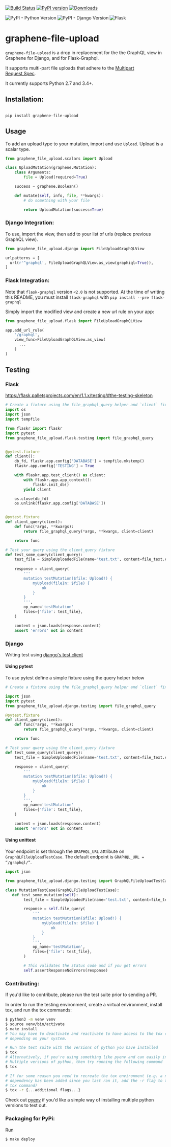 [![Build Status](https://travis-ci.com/lmcgartland/graphene-file-upload.svg?branch=master)](https://travis-ci.com/lmcgartland/graphene-file-upload) [![PyPI version](https://badge.fury.io/py/graphene-file-upload.svg)](https://badge.fury.io/py/graphene-file-upload) [![Downloads](https://pepy.tech/badge/graphene-file-upload)](https://pepy.tech/project/graphene-file-upload)
 
![PyPI - Python Version](https://img.shields.io/pypi/pyversions/graphene-file-upload) ![PyPI - Django Version](https://img.shields.io/pypi/djversions/graphene-file-upload) ![Flask](https://img.shields.io/badge/flask%20-%23000.svg?&style=flat&logo=flask&logoColor=white)

# graphene-file-upload

`graphene-file-upload` is a drop in replacement for the the GraphQL view in Graphene for Django, and for Flask-Graphql. 

It supports multi-part file uploads that adhere to the [Multipart Request Spec](https://github.com/jaydenseric/graphql-multipart-request-spec).

It currently supports Python 2.7 and 3.4+.

## Installation:

```shell script

pip install graphene-file-upload

```

## Usage

To add an upload type to your mutation, import and use `Upload`.
Upload is a scalar type.

```python
from graphene_file_upload.scalars import Upload

class UploadMutation(graphene.Mutation):
    class Arguments:
        file = Upload(required=True)

    success = graphene.Boolean()

    def mutate(self, info, file, **kwargs):
        # do something with your file

        return UploadMutation(success=True)
```

### Django Integration:

To use, import the view, then add to your list of urls (replace previous
GraphQL view).

```python
from graphene_file_upload.django import FileUploadGraphQLView

urlpatterns = [
  url(r'^graphql', FileUploadGraphQLView.as_view(graphiql=True)),
]
```

### Flask Integration:

Note that `flask-graphql` version `<2.0` is not supported. At the time of
writing this README, you must install `flask-graphql` with
`pip install --pre flask-graphql`

Simply import the modified view and create a new url rule on your app:

```python
from graphene_file_upload.flask import FileUploadGraphQLView

app.add_url_rule(
    '/graphql',
    view_func=FileUploadGraphQLView.as_view(
      ...
    )
)
```

## Testing

### Flask

https://flask.palletsprojects.com/en/1.1.x/testing/#the-testing-skeleton

```py 
# Create a fixture using the file_graphql_query helper and `client` fixture.
import os
import json
import tempfile

from flaskr import flaskr
import pytest
from graphene_file_upload.flask.testing import file_graphql_query


@pytest.fixture
def client():
    db_fd, flaskr.app.config['DATABASE'] = tempfile.mkstemp()
    flaskr.app.config['TESTING'] = True

    with flaskr.app.test_client() as client:
        with flaskr.app.app_context():
            flaskr.init_db()
        yield client

    os.close(db_fd)
    os.unlink(flaskr.app.config['DATABASE'])


@pytest.fixture
def client_query(client):
    def func(*args, **kwargs):
        return file_graphql_query(*args, **kwargs, client=client)

    return func

# Test your query using the client_query fixture
def test_some_query(client_query):
    test_file = SimpleUploadedFile(name='test.txt', content=file_text.encode('utf-8'))
    
    response = client_query(
        '''
        mutation testMutation($file: Upload!) {
            myUpload(fileIn: $file) {
                ok
            }
        }
        ''',
        op_name='testMutation'
        files={'file': test_file},
    )

    content = json.loads(response.content)
    assert 'errors' not in content
```

### Django

Writing test using [django's test client](https://docs.djangoproject.com/en/3.1/topics/testing/tools/#default-test-client)

#### Using pytest

To use pytest define a simple fixture using the query helper below

```py
# Create a fixture using the file_graphql_query helper and `client` fixture from `pytest-django`.

import json
import pytest
from graphene_file_upload.django.testing import file_graphql_query

@pytest.fixture
def client_query(client):
    def func(*args, **kwargs):
        return file_graphql_query(*args, **kwargs, client=client)

    return func

# Test your query using the client_query fixture
def test_some_query(client_query):
    test_file = SimpleUploadedFile(name='test.txt', content=file_text.encode('utf-8'))
    
    response = client_query(
        '''
        mutation testMutation($file: Upload!) {
            myUpload(fileIn: $file) {
                ok
            }
        }
        ''',
        op_name='testMutation'
        files={'file': test_file},
    )

    content = json.loads(response.content)
    assert 'errors' not in content
```

#### Using unittest

Your endpoint is set through the `GRAPHQL_URL` attribute on `GraphQLFileUploadTestCase`. The default endpoint is `GRAPHQL_URL = “/graphql/”`.

```py
import json

from graphene_file_upload.django.testing import GraphQLFileUploadTestCase

class MutationTestCase(GraphQLFileUploadTestCase):
   def test_some_mutation(self):
        test_file = SimpleUploadedFile(name='test.txt', content=file_text.encode('utf-8'))

        response = self.file_query(
            '''
            mutation testMutation($file: Upload!) {
                myUpload(fileIn: $file) {
                    ok
                }
            }
            ''',
            op_name='testMutation',
            files={'file': test_file},
        )

        # This validates the status code and if you get errors
        self.assertResponseNoErrors(response)
```

### Contributing:

If you'd like to contribute, please run the test suite prior to sending a PR.

In order to run the testing environment, create a virtual environment, install
tox, and run the tox commands:

```bash
$ python3 -m venv venv
$ source venv/bin/activate
$ make install
# You may have to deactivate and reactivate to have access to the tox command,
# depending on your system.

# Run the test suite with the versions of python you have installed
$ tox
# Alternatively, if you're using something like pyenv and can easily install
# Multiple versions of python, then try running the following command
$ tox

# If for some reason you need to recreate the tox environment (e.g. a new
# dependency has been added since you last ran it, add the -r flag to the
# tox command)
$ tox -r {...additional flags...}
```

Check out [pyenv](https://github.com/pyenv/pyenv) if you'd like a simple way of
installing multiple python versions to test out.

### Packaging for PyPi:

Run
```bash
$ make deploy
```
